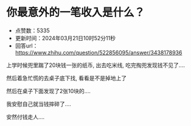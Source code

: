 # 你最意外的一笔收入是什么？
- 点赞数：5335
- 更新时间：2024年03月21日10时52分11秒
- 回答url：https://www.zhihu.com/question/522856095/answer/3438178936
<body>
 <p data-pid="QUWJ76mt">上学时候兜里踹了20块钱一张的纸币, 出去吃米线, 吃完掏兜发现钱不见了....</p>
 <p data-pid="SklI08w6">然后着急忙慌的去桌子底下找, 看看是不是掉地上了</p>
 <p data-pid="G3PXJ--M">然后在桌子下面发现了2张10块的....</p>
 <p data-pid="22qIx8QX">我安慰自己就当钱摔碎了....</p>
 <p data-pid="PoKs_9F4">安然付钱走人....</p>
</body>
